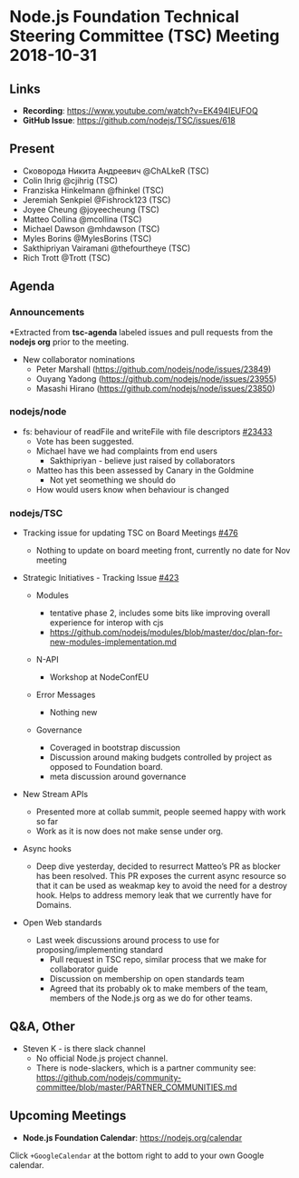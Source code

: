 # Node.js Foundation Technical Steering Committee (TSC) Meeting 2018-10-31

## Links

* **Recording**:  https://www.youtube.com/watch?v=EK494IEUFOQ
* **GitHub Issue**: https://github.com/nodejs/TSC/issues/618

## Present

* Сковорода Никита Андреевич @ChALkeR (TSC)
* Colin Ihrig @cjihrig (TSC)
* Franziska Hinkelmann @fhinkel (TSC)
* Jeremiah Senkpiel @Fishrock123 (TSC)
* Joyee Cheung @joyeecheung (TSC)
* Matteo Collina @mcollina (TSC)
* Michael Dawson @mhdawson (TSC)
* Myles Borins @MylesBorins (TSC)
* Sakthipriyan Vairamani @thefourtheye (TSC)
* Rich Trott @Trott (TSC)

## Agenda

### Announcements
 
*Extracted from **tsc-agenda** labeled issues and pull requests from the **nodejs org** prior to the meeting.

* New collaborator nominations
  * Peter Marshall (https://github.com/nodejs/node/issues/23849)
  * Ouyang Yadong (https://github.com/nodejs/node/issues/23955)
  * Masashi Hirano (https://github.com/nodejs/node/issues/23850)

### nodejs/node

* fs: behaviour of readFile and writeFile with file descriptors [#23433](https://github.com/nodejs/node/issues/23433)  
  * Vote has been suggested.
  * Michael have we had complaints from end users
    * Sakthipriyan - believe just raised by collaborators
  * Matteo has this been assessed by Canary in the Goldmine
    * Not yet seomething we should do
  * How would users know when behaviour is changed

### nodejs/TSC

* Tracking issue for updating TSC on Board Meetings [#476](https://github.com/nodejs/TSC/issues/476)
  * Nothing to update on board meeting front, currently no date for Nov meeting 

* Strategic Initiatives - Tracking Issue [#423](https://github.com/nodejs/TSC/issues/423)
  * Modules
    * tentative phase 2, includes some bits like improving overall experience for interop with cjs
    * https://github.com/nodejs/modules/blob/master/doc/plan-for-new-modules-implementation.md

  * N-API 
    *  Workshop at NodeConfEU 
  
  * Error Messages
    * Nothing new

  * Governance
    * Coveraged in bootstrap discussion
    * Discussion around making budgets controlled by project as opposed to Foundation board.
    * meta discussion around governance 
  
* New Stream APIs
  * Presented more at collab summit, people seemed happy with work so far
  * Work as it is now does not make sense under org.

* Async hooks
  * Deep dive yesterday, decided to resurrect Matteo’s PR as blocker has been resolved. 
    This PR exposes the current async resource so that it can be used as weakmap key to avoid
    the need for a destroy hook. Helps to address memory leak that we currently have for
    Domains.

* Open Web standards
  * Last week discussions around process to use for proposing/implementing standard
    * Pull request in TSC repo, similar process that we make for collaborator guide
    * Discussion on membership on open standards team
    * Agreed that its probably ok to make members of the team, members of the Node.js org
      as we do for other teams.

## Q&A, Other

* Steven K - is there  slack channel
  * No official Node.js project channel.
  * There is node-slackers, which is a partner community see: https://github.com/nodejs/community-committee/blob/master/PARTNER_COMMUNITIES.md

## Upcoming Meetings

* **Node.js Foundation Calendar**: https://nodejs.org/calendar

Click `+GoogleCalendar` at the bottom right to add to your own Google calendar.


